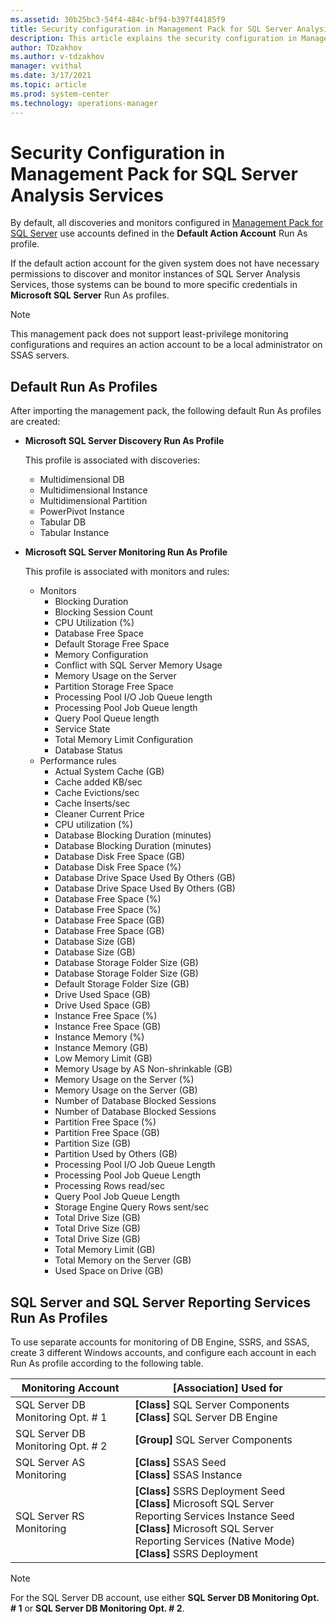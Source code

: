 ```yaml
---
ms.assetid: 30b25bc3-54f4-484c-bf94-b397f44185f9
title: Security configuration in Management Pack for SQL Server Analysis Services
description: This article explains the security configuration in Management Pack for SQL Server Analysis Services
author: TDzakhov
ms.author: v-tdzakhov
manager: vvithal
ms.date: 3/17/2021
ms.topic: article
ms.prod: system-center
ms.technology: operations-manager
---
```


# Security Configuration in Management Pack for SQL Server Analysis Services

By default, all discoveries and monitors configured in [Management Pack for SQL Server](sql-server-management-pack-supported-configuration.md) use accounts defined in the **Default Action Account** Run As profile.

If the default action account for the given system does not have necessary permissions to discover and monitor instances of SQL Server Analysis Services, those systems can be bound to more specific credentials in **Microsoft SQL Server** Run As profiles.

>[!NOTE]
>This management pack does not support least-privilege monitoring configurations and requires an action account to be a local administrator on SSAS servers.

## Default Run As Profiles

After importing the management pack, the following default Run As profiles are created:

- **Microsoft SQL Server Discovery Run As Profile**

    This profile is associated with discoveries:

    - Multidimensional DB
    - Multidimensional Instance
    - Multidimensional Partition
    - PowerPivot Instance
    - Tabular DB
    - Tabular Instance

- **Microsoft SQL Server Monitoring Run As Profile**

    This profile is associated with monitors and rules:

    - Monitors
        - Blocking Duration
        - Blocking Session Count
        - CPU Utilization (%)
        - Database Free Space
        - Default Storage Free Space
        - Memory Configuration
        - Conflict with SQL Server Memory Usage
        - Memory Usage on the Server
        - Partition Storage Free Space
        - Processing Pool I/O Job Queue length
        - Processing Pool Job Queue length
        - Query Pool Queue length
        - Service State
        - Total Memory Limit Configuration
        - Database Status
    - Performance rules
        - Actual System Cache (GB)
        - Cache added KB/sec
        - Cache Evictions/sec
        - Cache Inserts/sec
        - Cleaner Current Price
        - CPU utilization (%)
        - Database Blocking Duration (minutes)
        - Database Blocking Duration (minutes)
        - Database Disk Free Space (GB)
        - Database Disk Free Space (%)
        - Database Drive Space Used By Others (GB)
        - Database Drive Space Used By Others (GB)
        - Database Free Space (%)
        - Database Free Space (%)
        - Database Free Space (GB)
        - Database Free Space (GB)
        - Database Size (GB)
        - Database Size (GB)
        - Database Storage Folder Size (GB)
        - Database Storage Folder Size (GB)
        - Default Storage Folder Size (GB)
        - Drive Used Space (GB)
        - Drive Used Space (GB)
        - Instance Free Space (%)
        - Instance Free Space (GB)
        - Instance Memory (%)
        - Instance Memory (GB)
        - Low Memory Limit (GB)
        - Memory Usage by AS Non-shrinkable (GB)
        - Memory Usage on the Server (%)
        - Memory Usage on the Server (GB)
        - Number of Database Blocked Sessions
        - Number of Database Blocked Sessions
        - Partition Free Space (%)
        - Partition Free Space (GB)
        - Partition Size (GB)
        - Partition Used by Others (GB)
        - Processing Pool I/O Job Queue Length
        - Processing Pool Job Queue Length
        - Processing Rows read/sec
        - Query Pool Job Queue Length
        - Storage Engine Query Rows sent/sec
        - Total Drive Size (GB)
        - Total Drive Size (GB)
        - Total Drive Size (GB)
        - Total Memory Limit (GB)
        - Total Memory on the Server (GB)
        - Used Space on Drive (GB)

## SQL Server and SQL Server Reporting Services Run As Profiles

To use separate accounts for monitoring of DB Engine, SSRS, and SSAS, create 3 different Windows accounts, and configure each account in each Run As profile according to the following table.

|Monitoring Account|[Association] Used for|
|-|-|
|SQL Server DB Monitoring Opt. # 1|**[Class]** SQL Server Components <br/> **[Class]** SQL Server DB Engine|
|SQL Server DB Monitoring Opt. # 2|**[Group]** SQL Server Components|
|SQL Server AS Monitoring|**[Class]** SSAS Seed <br/> **[Class]** SSAS Instance|
|SQL Server RS Monitoring|**[Class]** SSRS Deployment Seed <br/> **[Class]** Microsoft SQL Server Reporting Services Instance Seed <br/> **[Class]** Microsoft SQL Server Reporting Services (Native Mode) <br/> **[Class]** SSRS Deployment|

>[!NOTE]
>For the SQL Server DB account, use either **SQL Server DB Monitoring Opt. # 1** or **SQL Server DB Monitoring Opt. # 2**.
